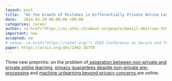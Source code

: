 ```yaml
---
layout: post
title:  "On the Growth of Mistakes in Differentially Private Online Learning: A Lower Bound Perspective"
date:   2024-02-29 00:00:00 +00:00
categories: career
author: <a href="https://ai.ethz.ch/about-us/people/daniil-dmitriev.html"> Daniil Dmitriev</a>, Kristóf Szabó,<strong> Amartya Sanyal </strong>
important: new
accepted: no
# venue: <a href="https://satml.org/"> IEEE Conference on Secure and Trustworthy Machine Learning </a>
paper: https://arxiv.org/abs/2402.16778
---
```



Three new preprints: on the problem of<a href="https://arxiv.org/abs/2402.16778"> separation between
non-private and private online learning</a>, <a href="https://arxiv.org/abs/2403.13041"> privacy guarantees despite
non-private pre-processing</a> and <a href="https://arxiv.org/abs/2402.14015"> machine unlearning beyond
privacy concerns  </a> are online.